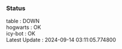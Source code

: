 ### Status


table : DOWN  
hogwarts : OK  
icy-bot : OK  
Latest Update : 2024-09-14 03:11:05.774800
